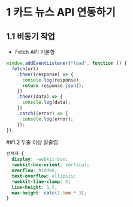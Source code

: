 # 1 카드 뉴스 API 연동하기

## 1.1 비동기 작업

- Fetch API 기본형

```js
window.addEventListener("load", function () {
  fetch(url)
    .then((response) => {
      console.log(response);
      return response.json();
    })
    .then((data) => {
      console.log(data);
    })
    .catch((error) => {
      console.log(error);
    });
});
```

##1.2 두줄 이상 말줄임

```css
선택자 {
  display: -webkit-box;
  -webkit-box-orient: vertical;
  overflow: hidden;
  text-overflow: ellipsis;
  -webkit-line-clamp: 3;
  line-height: 1.5;
  max-height: calc(1.5em * 3);
}
```
